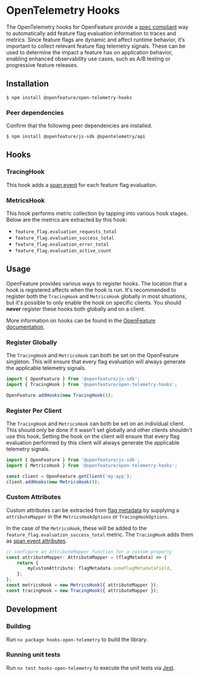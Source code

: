 # OpenTelemetry Hooks

The OpenTelemetry hooks for OpenFeature provide a [spec compliant][otel-spec] way to automatically add feature flag evaluation information to traces and metrics.
Since feature flags are dynamic and affect runtime behavior, it’s important to collect relevant feature flag telemetry signals.
These can be used to determine the impact a feature has on application behavior, enabling enhanced observability use cases, such as A/B testing or progressive feature releases.

## Installation

```
$ npm install @openfeature/open-telemetry-hooks
```

### Peer dependencies

Confirm that the following peer dependencies are installed.

```
$ npm install @openfeature/js-sdk @opentelemetry/api
```

## Hooks

### TracingHook

This hook adds a [span event](https://opentelemetry.io/docs/concepts/signals/traces/#span-events) for each feature flag evaluation.

### MetricsHook

This hook performs metric collection by tapping into various hook stages. Below are the metrics are extracted by this hook:

- `feature_flag.evaluation_requests_total`
- `feature_flag.evaluation_success_total`
- `feature_flag.evaluation_error_total`
- `feature_flag.evaluation_active_count`

## Usage

OpenFeature provides various ways to register hooks. The location that a hook is registered affects when the hook is run.
It's recommended to register both the `TracingHook` and `MetricsHook` globally in most situations, but it's possible to only enable the hook on specific clients.
You should **never** register these hooks both globally and on a client.

More information on hooks can be found in the [OpenFeature documentation][hook-concept].

### Register Globally

The `TracingHook` and `MetricsHook` can both be set on the OpenFeature singleton.
This will ensure that every flag evaluation will always generate the applicable telemetry signals.

```typescript
import { OpenFeature } from '@openfeature/js-sdk';
import { TracingHook } from '@openfeature/open-telemetry-hooks';

OpenFeature.addHooks(new TracingHook());
```

### Register Per Client

 The `TracingHook` and `MetricsHook` can both be set on an individual client. This should only be done if it wasn't set globally and other clients shouldn't use this hook.
 Setting the hook on the client will ensure that every flag evaluation performed by this client will always generate the applicable telemetry signals.

```typescript
import { OpenFeature } from '@openfeature/js-sdk';
import { MetricsHook } from '@openfeature/open-telemetry-hooks';

const client = OpenFeature.getClient('my-app');
client.addHooks(new MetricsHook());
```

### Custom Attributes

Custom attributes can be extracted from [flag metadata](https://openfeature.dev/specification/types#flag-metadata) by supplying a `attributeMapper` in the `MetricsHookOptions` or `TracingHookOptions`.

In the case of the `MetricsHook`, these will be added to the `feature_flag.evaluation_success_total` metric.
The `TracingHook` adds them as [span event attributes](https://opentelemetry.io/docs/instrumentation/js/manual/#span-events).

```typescript
// configure an attributeMapper function for a custom property
const attributeMapper: AttributeMapper = (flagMetadata) => { 
    return {
        myCustomAttribute: flagMetadata.someFlagMetadataField,
    };
};
const metricsHook = new MetricsHook({ attributeMapper });
const tracingHook = new TracingHook({ attributeMapper });
```

## Development

### Building

Run `nx package hooks-open-telemetry` to build the library.

### Running unit tests

Run `nx test hooks-open-telemetry` to execute the unit tests via [Jest](https://jestjs.io).

[otel-spec]: https://opentelemetry.io/docs/reference/specification/trace/semantic_conventions/feature-flags/
[hook-concept]: https://openfeature.dev/docs/reference/concepts/hooks
